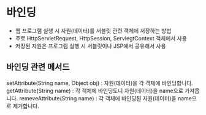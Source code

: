 바인딩
====================
* 웹 프로그램 실행 시 자원(데이터)를 서블릿 관련 객체에 저장하는 방법
* 주로 HttpServletRequest, HttpSession, ServlegtContext 객체에서 사용
* 저장된 자원은 프로그램 실행 시 서블릿이나 JSP에서 공유해서 사용

바인딩 관련 메서드
-----------------------
setAttribute(String name, Object obj)   : 자원(데이터)을 각 객체에 바인딩합니다.
getAttribute(String name)               : 각 객체에 바인딩도니 자원(데이터)을 name으로 가져옵니다.
remeveAttribute(String name)            : 각 객체에 바인딩된 자원(데이터)을 name으로 제거합니다.
